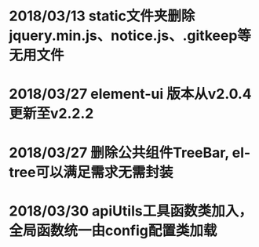 # 2018/03/13   static文件夹删除jquery.min.js、notice.js、.gitkeep等无用文件
# 2018/03/27   element-ui 版本从v2.0.4更新至v2.2.2
# 2018/03/27   删除公共组件TreeBar, el-tree可以满足需求无需封装
# 2018/03/30   apiUtils工具函数类加入，全局函数统一由config配置类加载
